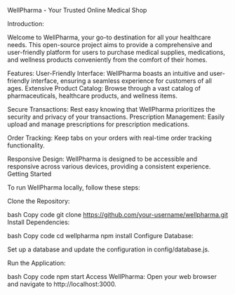 WellPharma - Your Trusted Online Medical Shop

Introduction:

Welcome to WellPharma, your go-to destination for all your healthcare needs. This open-source project aims to provide a comprehensive and user-friendly platform for users to purchase medical supplies, medications, and wellness products conveniently from the comfort of their homes.


Features:
User-Friendly Interface: WellPharma boasts an intuitive and user-friendly interface, ensuring a seamless experience for customers of all ages.
Extensive Product Catalog: Browse through a vast catalog of pharmaceuticals, healthcare products, and wellness items.

Secure Transactions: Rest easy knowing that WellPharma prioritizes the security and privacy of your transactions.
Prescription Management: Easily upload and manage prescriptions for prescription medications.

Order Tracking: Keep tabs on your orders with real-time order tracking functionality.

Responsive Design: WellPharma is designed to be accessible and responsive across various devices, providing a consistent experience.
Getting Started

To run WellPharma locally, follow these steps:

Clone the Repository:


bash
Copy code
git clone https://github.com/your-username/wellpharma.git
Install Dependencies:

bash
Copy code
cd wellpharma
npm install
Configure Database:

Set up a database and update the configuration in config/database.js.

Run the Application:

bash
Copy code
npm start
Access WellPharma:
Open your web browser and navigate to http://localhost:3000.

